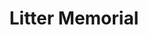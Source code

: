 ---
pid: LS136
title: Litter Memorial
location_transcription: Capitolo Park
zipcode: '19147'
outside_phl: 
neighborhood: Queen Village,Bella Vista,Pennsport,Italian Market
age: '54'
age_range: 50-59
instagram: 
image_file_name: LS_136.jpg
proposal_transcription: Large scale bronze crushed soda can to represent our litter
  problem
topic: Environment,Sanitation
topic_summary: 0, 0
type: Sculpture Statue
keywords_other: litter
credit: Catlyn Onegony
image_labels: 
twitter: 
facebook: 
permalink: "/monuments/ls136/"
layout: item-page
---